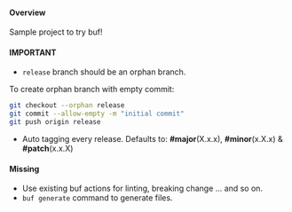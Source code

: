 #### Overview
Sample project to try buf!

#### IMPORTANT
- `release` branch should be an orphan branch.

To create orphan branch with empty commit:
``` bash
git checkout --orphan release
git commit --allow-empty -m "initial commit"
git push origin release
```

- Auto tagging every release. Defaults to: **#major**(X.x.x), **#minor**(x.X.x) & **#patch**(x.x.X)

#### Missing
- Use existing buf actions for linting, breaking change ... and so on.
- `buf generate` command to generate files.
